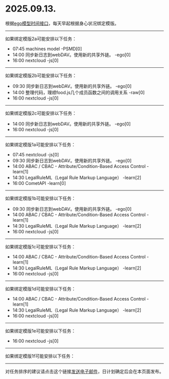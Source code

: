 # 2025.09.13.

根据[ego模型时间接口](https://gitee.com/hyg/blog/blob/master/timeflow.md)，每天早起根据身心状况绑定模版。

---
如果绑定模版2a可能安排以下任务：

- 07:45	machines model -PSMD[0]
- 14:00	同步新日志到webDAV。使用新的共享外链。 -ego[0]
- 16:00	nextcloud -js[0]

---
如果绑定模版2b可能安排以下任务：

- 09:30	同步新日志到webDAV。使用新的共享外链。 -ego[0]
- 14:00	整理代码，理顺food.js几个成员函数之间的调用关系 -raw[0]
- 16:00	nextcloud -js[0]

---
如果绑定模版2c可能安排以下任务：

- 14:00	同步新日志到webDAV。使用新的共享外链。 -ego[0]
- 16:00	nextcloud -js[0]

---
如果绑定模版1a可能安排以下任务：

- 07:45	nextcloud -js[0]
- 09:30	同步新日志到webDAV。使用新的共享外链。 -ego[0]
- 14:00	ABAC / CBAC - Attribute/Condition-Based Access Control -learn[1]
- 14:30	LegalRuleML（Legal Rule Markup Language） -learn[2]
- 16:00	CometAPI -learn[0]

---
如果绑定模版1b可能安排以下任务：

- 09:30	同步新日志到webDAV。使用新的共享外链。 -ego[0]
- 14:00	ABAC / CBAC - Attribute/Condition-Based Access Control -learn[1]
- 14:30	LegalRuleML（Legal Rule Markup Language） -learn[2]
- 16:00	nextcloud -js[0]

---
如果绑定模版1c可能安排以下任务：

- 14:00	ABAC / CBAC - Attribute/Condition-Based Access Control -learn[1]
- 14:30	LegalRuleML（Legal Rule Markup Language） -learn[2]
- 16:00	nextcloud -js[0]

---
如果绑定模版1d可能安排以下任务：

- 14:00	ABAC / CBAC - Attribute/Condition-Based Access Control -learn[1]
- 14:30	LegalRuleML（Legal Rule Markup Language） -learn[2]
- 16:00	nextcloud -js[0]

---
如果绑定模版1e可能安排以下任务：

- 16:00	nextcloud -js[0]

---
如果绑定模版1f可能安排以下任务：


---
对任务排序的建议请点击这个链接<a href="mailto:huangyg@mars22.com?subject=关于2025.09.13.任务排序的建议&body=date: 2025.09.13.%0D%0Afile: ../../blog/release/time/d.20250913.md%0D%0A---请勿修改邮件主题及以上内容---%0D%0A">发送电子邮件</a>，日计划确定后会在本页面发布。
